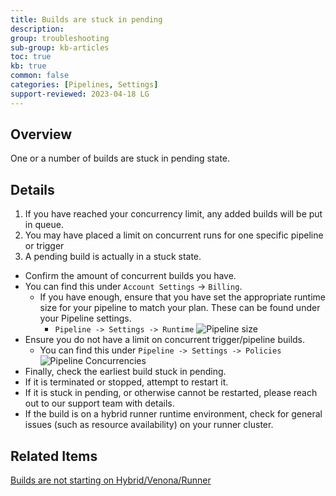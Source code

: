 ```yaml
---
title: Builds are stuck in pending
description: 
group: troubleshooting
sub-group: kb-articles
toc: true
kb: true
common: false
categories: [Pipelines, Settings]
support-reviewed: 2023-04-18 LG
---
```


## Overview

One or a number of builds are stuck in pending state.

## Details

1. If you have reached your concurrency limit, any added builds will be put in queue.
2. You may have placed a limit on concurrent runs for one specific pipeline or trigger
3. A pending build is actually in a stuck state.

* Confirm the amount of concurrent builds you have.
* You can find this under `Account Settings` -> `Billing`.
  * If you have enough, ensure that you have set the appropriate runtime size for your pipeline to match your plan. These can be found under your Pipeline settings.
    * `Pipeline -> Settings -> Runtime`
      ![Pipeline size]({{site.baseurl}}/images/troubleshooting/pipeline-size.png)
* Ensure you do not have a limit on concurrent trigger/pipeline builds.
  * You can find this under `Pipeline -> Settings -> Policies`
    ![Pipeline Concurrencies]({{site.baseurl}}/images/troubleshooting/policies-concurrencies.png)
* Finally, check the earliest build stuck in pending.
* If it is terminated or stopped, attempt to restart it.
* If it is stuck in pending, or otherwise cannot be restarted, please reach out to our support team with details.
* If the build is on a hybrid runner runtime environment, check for general issues (such as resource availability) on your runner cluster.

## Related Items

[Builds are not starting on Hybrid/Venona/Runner]({{site.baseurl}}/docs/kb/articles/builds-not-starting-on-hybrid-runtime/)
